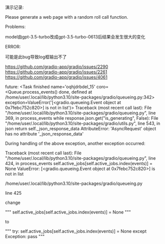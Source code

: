 
演示记录:

Please generate a web page with a random roll call function.



Problems:

model由gpt-3.5-turbo改成gpt-3.5-turbo-0613后结果会发生很大的变化



ERROR:

可能是此bug导致log框输出不了

https://github.com/gradio-app/gradio/issues/2290
https://github.com/gradio-app/gradio/issues/2261
https://github.com/gradio-app/gradio/issues/4061

future: <Task finished name='oqhjdrbdel_15' coro=<Queue.process_events() done, defined at /home/user/.local/lib/python3.10/site-packages/gradio/queueing.py:342> exception=ValueError('[<gradio.queueing.Event object at 0x7febc752c820>] is not in list')>
Traceback (most recent call last):
  File "/home/user/.local/lib/python3.10/site-packages/gradio/queueing.py", line 369, in process_events
    while response.json.get("is_generating", False):
  File "/home/user/.local/lib/python3.10/site-packages/gradio/utils.py", line 543, in json
    return self._json_response_data
AttributeError: 'AsyncRequest' object has no attribute '_json_response_data'

During handling of the above exception, another exception occurred:

Traceback (most recent call last):
  File "/home/user/.local/lib/python3.10/site-packages/gradio/queueing.py", line 424, in process_events
    self.active_jobs[self.active_jobs.index(events)] = None
ValueError: [<gradio.queueing.Event object at 0x7febc752c820>] is not in list



/home/user/.local/lib/python3.10/site-packages/gradio/queueing.py

line 425

change

"""
self.active_jobs[self.active_jobs.index(events)] = None
"""

to

"""
try:
    self.active_jobs[self.active_jobs.index(events)] = None
except Exception:
    pass
"""



